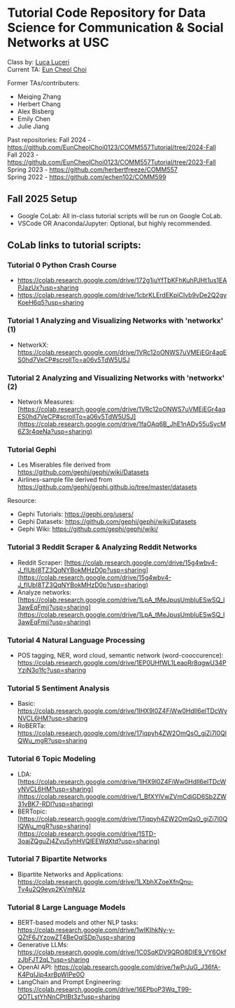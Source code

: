 # Tutorial Code Repository for Data Science for Communication & Social Networks at USC
Class by: [Luca Luceri](https://www.luceriluc.it/)  
Current TA: [Eun Cheol Choi](https://euncheol.notion.site/Eun-Cheol-Choi-dff98d091da54d299744def42b63b42c?pvs=4)

Former TAs/contributers:
 - Meiqing Zhang
 - Herbert Chang
 - Alex Bisberg
 - Emily Chen
 - Julie Jiang

Past repositories: 
Fall 2024 - https://github.com/EunCheolChoi0123/COMM557Tutorial/tree/2024-Fall  
Fall 2023 - https://github.com/EunCheolChoi0123/COMM557Tutorial/tree/2023-Fall  
Spring 2023 - https://github.com/herbertfreeze/COMM557  
Spring 2022 - https://github.com/echen102/COMM599 

## Fall 2025 Setup 
- Google CoLab: All in-class tutorial scripts will be run on Google CoLab.
- VSCode OR Anaconda/Jupyter: Optional, but highly recommended.
  
## CoLab links to tutorial scripts:    
    
### Tutorial 0 Python Crash Course
- https://colab.research.google.com/drive/172g1iuYfTbKFhKuhPJHt1us1EAPJazUx?usp=sharing
- https://colab.research.google.com/drive/1cbrKLErdEKpiCIvb9vDe2Q2gyKoeH6q5?usp=sharing

### Tutorial 1 Analyzing and Visualizing Networks with 'networkx' (1)
- NetworkX: https://colab.research.google.com/drive/1VRc12oONWS7uVMEjEGr4aqES0hd7VeCP#scrollTo=a06v5TdW5USJ

### Tutorial 2 Analyzing and Visualizing Networks with 'networkx' (2)
- Network Measures: [https://colab.research.google.com/drive/1VRc12oONWS7uVMEjEGr4aqES0hd7VeCP#scrollTo=a06v5TdW5USJ](https://colab.research.google.com/drive/1faOAq6B_JhE1nADv55uSycM6Z3r4qeNa?usp=sharing)

### Tutorial Gephi
- Les Miserables file derived from https://github.com/gephi/gephi/wiki/Datasets
- Airlines-sample file derived from https://github.com/gephi/gephi.github.io/tree/master/datasets  

Resource:
- Gephi Tutorials: https://gephi.org/users/
- Gephi Datasets: https://github.com/gephi/gephi/wiki/Datasets
- Gephi Wiki: https://github.com/gephi/gephi/wiki/

### Tutorial 3 Reddit Scraper & Analyzing Reddit Networks
- Reddit Scraper: [https://colab.research.google.com/drive/15g4wbv4-J_fIUbI8TZ3QqNYBokMHzD0p?usp=sharing](https://colab.research.google.com/drive/15g4wbv4-J_fIUbI8TZ3QqNYBokMHzD0p?usp=sharing)
- Analyze networks: [https://colab.research.google.com/drive/1LpA_tMeJpusUmbIuESwSQ_l3awEqFmjj?usp=sharing](https://colab.research.google.com/drive/1LpA_tMeJpusUmbIuESwSQ_l3awEqFmjj?usp=sharing)

### Tutorial 4 Natural Language Processing
- POS tagging, NER, word cloud, semantic network (word-cooccurence): https://colab.research.google.com/drive/1EP0UHfWL1LeaoRr8qgwU34PYziN3o1fc?usp=sharing

### Tutorial 5 Sentiment Analysis
- Basic: https://colab.research.google.com/drive/1lHX9l0Z4FiWw0HdIl6elTDcWyNVCL6HM?usp=sharing
- RoBERTa: https://colab.research.google.com/drive/17jqpyh4ZW2OmQsO_giZi7l0QlQWu_mgR?usp=sharing

### Tutorial 6 Topic Modeling
- LDA: [https://colab.research.google.com/drive/1lHX9l0Z4FiWw0HdIl6elTDcWyNVCL6HM?usp=sharing](https://colab.research.google.com/drive/1_BfXYlVwZVmCdiGD6Sb2ZW31vBK7-RDI?usp=sharing)
- BERTopic: [https://colab.research.google.com/drive/17jqpyh4ZW2OmQsO_giZi7l0QlQWu_mgR?usp=sharing](https://colab.research.google.com/drive/1STD-3oajZQguZj4Zvu5yhHVQlEEWdXtd?usp=sharing)

### Tutorial 7 Bipartite Networks
- Bipartite Networks and Applications: https://colab.research.google.com/drive/1LXbhXZoeXfnQnu-Tv4u2Q9eyp2KVmNUz

### Tutorial 8 Large Language Models
- BERT-based models and other NLP tasks: https://colab.research.google.com/drive/1wIKIhkNy-y-QZtF6JYzowZT4BeOqlSDp?usp=sharing
- Generative LLMs: https://colab.research.google.com/drive/1C0SqKDV9QRO8DIE9_VY6OkfzJbFJT2qL?usp=sharing
- OpenAI API: https://colab.research.google.com/drive/1wPrJuG_J36fA-K4PqIJip4xrBpWIPe0O
- LangChain and Prompt Engineering: https://colab.research.google.com/drive/16EPboP3Wq_T99-QOTLstYhNnCPtIBt3z?usp=sharing
